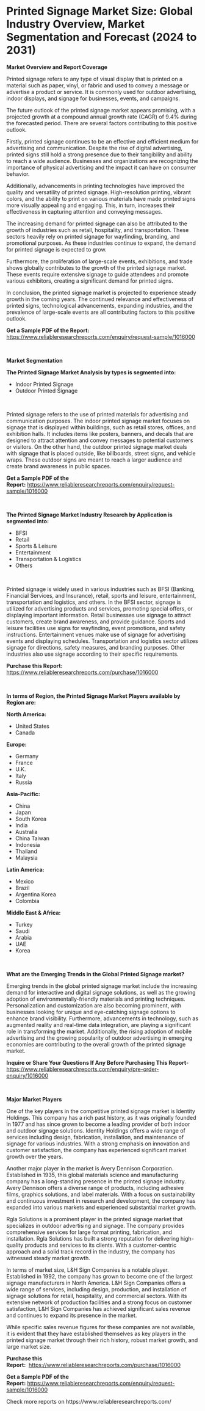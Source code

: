 <p><h1>Printed Signage Market Size: Global Industry Overview, Market Segmentation and Forecast (2024 to 2031)</h1></p><p><strong>Market Overview and Report Coverage</strong></p>
<p><p>Printed signage refers to any type of visual display that is printed on a material such as paper, vinyl, or fabric and used to convey a message or advertise a product or service. It is commonly used for outdoor advertising, indoor displays, and signage for businesses, events, and campaigns.</p><p>The future outlook of the printed signage market appears promising, with a projected growth at a compound annual growth rate (CAGR) of 9.4% during the forecasted period. There are several factors contributing to this positive outlook.</p><p>Firstly, printed signage continues to be an effective and efficient medium for advertising and communication. Despite the rise of digital advertising, printed signs still hold a strong presence due to their tangibility and ability to reach a wide audience. Businesses and organizations are recognizing the importance of physical advertising and the impact it can have on consumer behavior.</p><p>Additionally, advancements in printing technologies have improved the quality and versatility of printed signage. High-resolution printing, vibrant colors, and the ability to print on various materials have made printed signs more visually appealing and engaging. This, in turn, increases their effectiveness in capturing attention and conveying messages.</p><p>The increasing demand for printed signage can also be attributed to the growth of industries such as retail, hospitality, and transportation. These sectors heavily rely on printed signage for wayfinding, branding, and promotional purposes. As these industries continue to expand, the demand for printed signage is expected to grow.</p><p>Furthermore, the proliferation of large-scale events, exhibitions, and trade shows globally contributes to the growth of the printed signage market. These events require extensive signage to guide attendees and promote various exhibitors, creating a significant demand for printed signs.</p><p>In conclusion, the printed signage market is projected to experience steady growth in the coming years. The continued relevance and effectiveness of printed signs, technological advancements, expanding industries, and the prevalence of large-scale events are all contributing factors to this positive outlook.</p></p>
<p><strong>Get a Sample PDF of the Report:</strong> <a href="https://www.reliableresearchreports.com/enquiry/request-sample/1016000">https://www.reliableresearchreports.com/enquiry/request-sample/1016000</a></p>
<p>&nbsp;</p>
<p><strong>Market Segmentation</strong></p>
<p><strong>The Printed Signage Market Analysis by types is segmented into:</strong></p>
<p><ul><li>Indoor Printed Signage</li><li>Outdoor Printed Signage</li></ul></p>
<p>&nbsp;</p>
<p><p>Printed signage refers to the use of printed materials for advertising and communication purposes. The indoor printed signage market focuses on signage that is displayed within buildings, such as retail stores, offices, and exhibition halls. It includes items like posters, banners, and decals that are designed to attract attention and convey messages to potential customers or visitors. On the other hand, the outdoor printed signage market deals with signage that is placed outside, like billboards, street signs, and vehicle wraps. These outdoor signs are meant to reach a larger audience and create brand awareness in public spaces.</p></p>
<p><strong>Get a Sample PDF of the Report:</strong>&nbsp;<a href="https://www.reliableresearchreports.com/enquiry/request-sample/1016000">https://www.reliableresearchreports.com/enquiry/request-sample/1016000</a></p>
<p>&nbsp;</p>
<p><strong>The Printed Signage Market Industry Research by Application is segmented into:</strong></p>
<p><ul><li>BFSI</li><li>Retail</li><li>Sports & Leisure</li><li>Entertainment</li><li>Transportation & Logistics</li><li>Others</li></ul></p>
<p>&nbsp;</p>
<p><p>Printed signage is widely used in various industries such as BFSI (Banking, Financial Services, and Insurance), retail, sports and leisure, entertainment, transportation and logistics, and others. In the BFSI sector, signage is utilized for advertising products and services, promoting special offers, or displaying important information. Retail businesses use signage to attract customers, create brand awareness, and provide guidance. Sports and leisure facilities use signs for wayfinding, event promotions, and safety instructions. Entertainment venues make use of signage for advertising events and displaying schedules. Transportation and logistics sector utilizes signage for directions, safety measures, and branding purposes. Other industries also use signage according to their specific requirements.</p></p>
<p><strong>Purchase this Report:</strong>&nbsp; <a href="https://www.reliableresearchreports.com/purchase/1016000">https://www.reliableresearchreports.com/purchase/1016000</a></p>
<p>&nbsp;</p>
<p><strong>In terms of Region, the Printed Signage Market Players available by Region are:</strong></p>
<p>
    <p> <strong> North America: </strong>
        <ul>
            <li>United States</li>
            <li>Canada</li>
        </ul>
        </p> 
    <p> <strong> Europe: </strong>
        <ul>
            <li>Germany</li>
            <li>France</li>
            <li>U.K.</li>
            <li>Italy</li>
            <li>Russia</li>
        </ul>
        </p> 
    <p> <strong> Asia-Pacific: </strong>
        <ul>
            <li>China</li>
            <li>Japan</li>
            <li>South Korea</li>
            <li>India</li>
            <li>Australia</li>
            <li>China Taiwan</li>
            <li>Indonesia</li>
            <li>Thailand</li>
            <li>Malaysia</li>
        </ul>
        </p> 
    <p> <strong> Latin America: </strong>
        <ul>
            <li>Mexico</li>
            <li>Brazil</li>
            <li>Argentina Korea</li>
            <li>Colombia</li>
        </ul>
        </p> 
    <p> <strong> Middle East & Africa: </strong>
        <ul>
            <li>Turkey</li>
            <li>Saudi</li>
            <li>Arabia</li>
            <li>UAE</li>
            <li>Korea</li>
        </ul>
    </p>
    </p>
<p>&nbsp;</p>
<p><strong>What are the Emerging Trends in the Global Printed Signage market?</strong></p>
<p><p>Emerging trends in the global printed signage market include the increasing demand for interactive and digital signage solutions, as well as the growing adoption of environmentally-friendly materials and printing techniques. Personalization and customization are also becoming prominent, with businesses looking for unique and eye-catching signage options to enhance brand visibility. Furthermore, advancements in technology, such as augmented reality and real-time data integration, are playing a significant role in transforming the market. Additionally, the rising adoption of mobile advertising and the growing popularity of outdoor advertising in emerging economies are contributing to the overall growth of the printed signage market.</p></p>
<p><strong>Inquire or Share Your Questions If Any Before Purchasing This Report</strong>- <a href="https://www.reliableresearchreports.com/enquiry/pre-order-enquiry/1016000">https://www.reliableresearchreports.com/enquiry/pre-order-enquiry/1016000</a></p>
<p>&nbsp;</p>
<p><strong>Major Market Players</strong></p>
<p><p>One of the key players in the competitive printed signage market is Identity Holdings. This company has a rich past history, as it was originally founded in 1977 and has since grown to become a leading provider of both indoor and outdoor signage solutions. Identity Holdings offers a wide range of services including design, fabrication, installation, and maintenance of signage for various industries. With a strong emphasis on innovation and customer satisfaction, the company has experienced significant market growth over the years.</p><p>Another major player in the market is Avery Dennison Corporation. Established in 1935, this global materials science and manufacturing company has a long-standing presence in the printed signage industry. Avery Dennison offers a diverse range of products, including adhesive films, graphics solutions, and label materials. With a focus on sustainability and continuous investment in research and development, the company has expanded into various markets and experienced substantial market growth.</p><p>Rgla Solutions is a prominent player in the printed signage market that specializes in outdoor advertising and signage. The company provides comprehensive services for large format printing, fabrication, and installation. Rgla Solutions has built a strong reputation for delivering high-quality products and services to its clients. With a customer-centric approach and a solid track record in the industry, the company has witnessed steady market growth.</p><p>In terms of market size, L&H Sign Companies is a notable player. Established in 1992, the company has grown to become one of the largest signage manufacturers in North America. L&H Sign Companies offers a wide range of services, including design, production, and installation of signage solutions for retail, hospitality, and commercial sectors. With its extensive network of production facilities and a strong focus on customer satisfaction, L&H Sign Companies has achieved significant sales revenue and continues to expand its presence in the market.</p><p>While specific sales revenue figures for these companies are not available, it is evident that they have established themselves as key players in the printed signage market through their rich history, robust market growth, and large market size.</p></p>
<p><strong>Purchase this Report:</strong>&nbsp;&nbsp;<a href="https://www.reliableresearchreports.com/purchase/1016000">https://www.reliableresearchreports.com/purchase/1016000</a></p>
<p></p>
<p><strong>Get a Sample PDF of the Report:</strong>&nbsp;<a href="https://www.reliableresearchreports.com/enquiry/request-sample/1016000">https://www.reliableresearchreports.com/enquiry/request-sample/1016000</a></p>
<p>Check more reports on https://www.reliableresearchreports.com/</p>